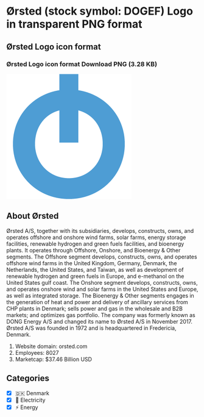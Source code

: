 # Ørsted (stock symbol: DOGEF) Logo in transparent PNG format

## Ørsted Logo icon format

### Ørsted Logo icon format Download PNG (3.28 KB)

![Ørsted Logo icon format Download PNG (3.28 KB)](/img/orig/DOGEF-1fe99c39.png)

## About Ørsted

Ørsted A/S, together with its subsidiaries, develops, constructs, owns, and operates offshore and onshore wind farms, solar farms, energy storage facilities, renewable hydrogen and green fuels facilities, and bioenergy plants. It operates through Offshore, Onshore, and Bioenergy & Other segments. The Offshore segment develops, constructs, owns, and operates offshore wind farms in the United Kingdom, Germany, Denmark, the Netherlands, the United States, and Taiwan, as well as development of renewable hydrogen and green fuels in Europe, and e-methanol on the United States gulf coast. The Onshore segment develops, constructs, owns, and operates onshore wind and solar farms in the United States and Europe, as well as integrated storage. The Bioenergy & Other segments engages in the generation of heat and power and delivery of ancillary services from CHP plants in Denmark; sells power and gas in the wholesale and B2B markets; and optimizes gas portfolio. The company was formerly known as DONG Energy A/S and changed its name to Ørsted A/S in November 2017. Ørsted A/S was founded in 1972 and is headquartered in Fredericia, Denmark.

1. Website domain: orsted.com
2. Employees: 8027
3. Marketcap: $37.46 Billion USD


## Categories
- [x] 🇩🇰 Denmark
- [x] 🔋 Electricity
- [x] ⚡ Energy
